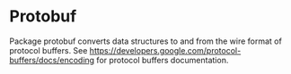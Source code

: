 # Protobuf

Package protobuf converts data structures to and from the wire format
of protocol buffers. See
https://developers.google.com/protocol-buffers/docs/encoding for
protocol buffers documentation.

